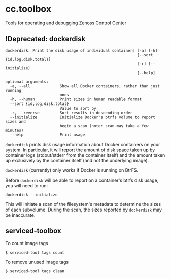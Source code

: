 # cc.toolbox

Tools for operating and debugging Zenoss Control Center

## !Deprecated: dockerdisk

```
dockerdisk: Print the disk usage of individual containers [-a] [-h]
                                                          [--sort {id,log,disk,total}]
                                                          [-r] [--initialize]
                                                          [--help]

optional arguments:
  -a, --all             Show all Docker containers, rather than just running
                        ones
  -h, --human           Print sizes in human readable format
  --sort {id,log,disk,total}
                        Value to sort by
  -r, --reverse         Sort results in descending order
  --initialize          Initialize Docker's btrfs volume to report sizes and
                        begin a scan (note: scan may take a few minutes)
  --help                Print usage
```

```dockerdisk``` prints disk usage information about Docker containers on your
system. In particular, it will report the amount of disk space taken up by
container logs (stdout/stderr from the container itself) and the amount taken
up exclusively by the container itself (and not the underlying image).

```dockerdisk``` (currently) only works if Docker is running on BtrFS.

Before ```dockerdisk``` will be able to report on a container's btrfs disk usage, you will need to run:

    dockerdisk --initialize

This will initiate a scan of the filesystem's metadata to determine the sizes
of each subvolume. During the scan, the sizes reported by ```dockerdisk``` may
be inaccurate.

## serviced-toolbox

To count image tags
```
$ serviced-tool tags count
```

To remove unused image tags
```
$ serviced-tool tags clean
```
